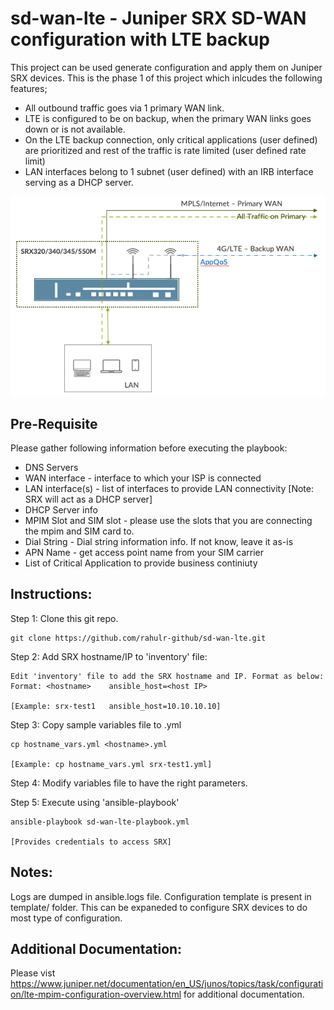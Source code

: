 # sd-wan-lte - Juniper SRX SD-WAN configuration with LTE backup

This project can be used generate configuration and apply them on Juniper SRX devices. 
  This is the phase 1 of this project which inlcudes the following features;
  - All outbound traffic goes via 1 primary WAN link.
  - LTE is configured to be on backup, when the primary WAN links goes down or is not available. 
  - On the LTE backup connection, only critical applications (user defined) are prioritized and rest of the traffic is rate limited (user defined rate limit) 
  - LAN interfaces belong to 1 subnet (user defined) with an IRB interface serving as a DHCP server. 

![](/images/sd-wan-lte-topo.png)

## Pre-Requisite 

Please gather following information before executing the playbook:

  - DNS Servers
  - WAN interface - interface to which your ISP is connected
  - LAN interface(s) - list of interfaces to provide LAN connectivity [Note: SRX will act as a DHCP server]
  - DHCP Server info
  - MPIM Slot and SIM slot - please use the slots that you are connecting the mpim and SIM card to. 
  - Dial String - Dial string information info. If not know, leave it as-is
  - APN Name - get access point name from your SIM carrier 
  - List of Critical Application to provide business continiuty 

## Instructions:
Step 1: Clone this git repo.

	git clone https://github.com/rahulr-github/sd-wan-lte.git

Step 2: Add SRX hostname/IP to 'inventory' file:

	Edit 'inventory' file to add the SRX hostname and IP. Format as below:
	Format: <hostname>    ansible_host=<host IP>
	
	[Example: srx-test1	  ansible_host=10.10.10.10]

Step 3: Copy sample variables file to <hostname>.yml 

	cp hostname_vars.yml <hostname>.yml 
	
	[Example: cp hostname_vars.yml srx-test1.yml]

Step 4: Modify variables file to have the right parameters. 

Step 5: Execute using 'ansible-playbook'

	ansible-playbook sd-wan-lte-playbook.yml

	[Provides credentials to access SRX]

## Notes:

Logs are dumped in ansible.logs file. Configuration template is present in template/ folder. This can be expaneded to configure SRX devices to do most type of configuration. 

## Additional Documentation:

Please vist https://www.juniper.net/documentation/en_US/junos/topics/task/configuration/lte-mpim-configuration-overview.html for additional documentation. 



